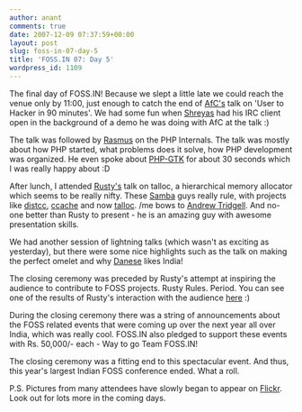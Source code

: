 ```yaml
---
author: anant
comments: true
date: 2007-12-09 07:37:59+00:00
layout: post
slug: foss-in-07-day-5
title: 'FOSS.IN 07: Day 5'
wordpress_id: 1109
---
```


The final day of FOSS.IN! Because we slept a little late we could reach the venue only by 11:00, just enough to catch the end of [AfC's](http://replay.waybackmachine.org/20071222125820/http://andrewcowie.com/) talk on 'User to Hacker in 90 minutes'. We had some fun when [Shreyas](http://replay.waybackmachine.org/20071222125820/http://blogs.gnome.org/shres/) had his IRC client open in the background of a demo he was doing with AfC at the talk :)

The talk was followed by [Rasmus](http://replay.waybackmachine.org/20071222125820/http://en.wikipedia.org/wiki/Rasmus_Lerdorf) on the PHP Internals. The talk was mostly about how PHP started, what problems does it solve, how PHP development was organized. He even spoke about [PHP-GTK](http://replay.waybackmachine.org/20071222125820/http://gtk.php.net/) for about 30 seconds which I was really happy about :D

After lunch, I attended [Rusty's](http://replay.waybackmachine.org/20071222125820/http://en.wikipedia.org/wiki/Rusty_Russell) talk on talloc, a hierarchical memory allocator which seems to be really nifty. These [Samba](http://replay.waybackmachine.org/20071222125820/http://www.samba.org/) guys really rule, with projects like [distcc](http://replay.waybackmachine.org/20071222125820/http://distcc.samba.org/), [ccache](http://replay.waybackmachine.org/20071222125820/http://ccache.samba.org/) and now [talloc](http://replay.waybackmachine.org/20071222125820/http://talloc.samba.org/). /me bows to [Andrew Tridgell](http://replay.waybackmachine.org/20071222125820/http://en.wikipedia.org/wiki/Andrew_Tridgell). And no-one better than Rusty to present - he is an amazing guy with awesome presentation skills.

We had another session of lightning talks (which wasn't as exciting as yesterday), but there were some nice highlights such as the talk on making the perfect omelet and why [Danese](http://replay.waybackmachine.org/20071222125820/http://danesecooper.blogs.com/divablog/) likes India!

The closing ceremony was preceded by Rusty's attempt at inspiring the audience to contribute to FOSS projects. Rusty Rules. Period. You can see one of the results of Rusty's interaction with the audience [here](http://replay.waybackmachine.org/20071222125820/http://lkml.org/lkml/2007/12/8/49) :)

During the closing ceremony there was a string of announcements about the FOSS related events that were coming up over the next year all over India, which was really cool. FOSS.IN also pledged to support these events with Rs. 50,000/- each - Way to go Team FOSS.IN!

The closing ceremony was a fitting end to this spectacular event. And thus, this year's largest Indian FOSS conference ended. What a roll.

P.S. Pictures from many attendees have slowly began to appear on [Flickr](http://replay.waybackmachine.org/20071222125820/http://www.flickr.com/search/?w=all&q=fossin%2F2007&m=tags). Look out for lots more in the coming days.
